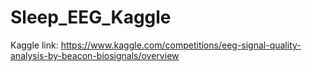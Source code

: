 # Sleep_EEG_Kaggle

Kaggle link: https://www.kaggle.com/competitions/eeg-signal-quality-analysis-by-beacon-biosignals/overview

